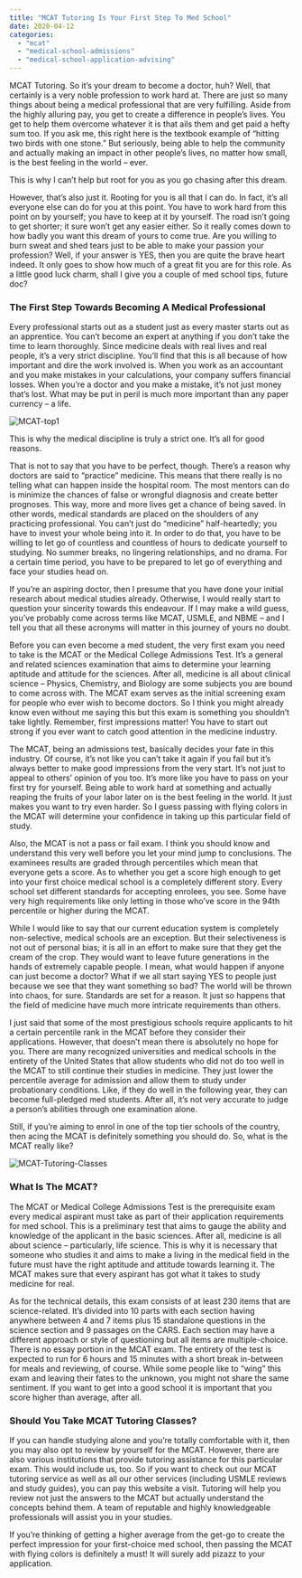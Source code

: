 ```yaml
---
title: "MCAT Tutoring Is Your First Step To Med School"
date: 2020-04-12
categories: 
  - "mcat"
  - "medical-school-admissions"
  - "medical-school-application-advising"
---
```


MCAT Tutoring. So it’s your dream to become a doctor, huh? Well, that certainly is a very noble profession to work hard at. There are just so many things about being a medical professional that are very fulfilling. Aside from the highly alluring pay, you get to create a difference in people’s lives. You get to help them overcome whatever it is that ails them and get paid a hefty sum too. If you ask me, this right here is the textbook example of “hitting two birds with one stone.” But seriously, being able to help the community and actually making an impact in other people’s lives, no matter how small, is the best feeling in the world – ever.

This is why I can’t help but root for you as you go chasing after this dream.

However, that’s also just it. Rooting for you is all that I can do. In fact, it’s all everyone else can do for you at this point. You have to work hard from this point on by yourself; you have to keep at it by yourself. The road isn’t going to get shorter; it sure won’t get any easier either. So it really comes down to how badly you want this dream of yours to come true. Are you willing to burn sweat and shed tears just to be able to make your passion your profession? Well, if your answer is YES, then you are quite the brave heart indeed. It only goes to show how much of a great fit you are for this role. As a little good luck charm, shall I give you a couple of med school tips, future doc?

### The First Step Towards Becoming A Medical Professional

Every professional starts out as a student just as every master starts out as an apprentice. You can’t become an expert at anything if you don’t take the time to learn thoroughly. Since medicine deals with real lives and real people, it’s a very strict discipline. You’ll find that this is all because of how important and dire the work involved is. When you work as an accountant and you make mistakes in your calculations, your company suffers financial losses. When you’re a doctor and you make a mistake, it’s not just money that’s lost. What may be put in peril is much more important than any paper currency – a life.

![](https://www.medlearnity.com/wp-content/uploads/2020/09/MCAT-top1.jpg "MCAT-top1")

This is why the medical discipline is truly a strict one. It’s all for good reasons.

That is not to say that you have to be perfect, though. There’s a reason why doctors are said to “practice” medicine. This means that there really is no telling what can happen inside the hospital room. The most mentors can do is minimize the chances of false or wrongful diagnosis and create better prognoses. This way, more and more lives get a chance of being saved. In other words, medical standards are placed on the shoulders of any practicing professional. You can’t just do “medicine” half-heartedly; you have to invest your whole being into it. In order to do that, you have to be willing to let go of countless and countless of hours to dedicate yourself to studying. No summer breaks, no lingering relationships, and no drama. For a certain time period, you have to be prepared to let go of everything and face your studies head on.

If you’re an aspiring doctor, then I presume that you have done your initial research about medical studies already. Otherwise, I would really start to question your sincerity towards this endeavour. If I may make a wild guess, you’ve probably come across terms like MCAT, USMLE, and NBME – and I tell you that all these acronyms will matter in this journey of yours no doubt.

Before you can even become a med student, the very first exam you need to take is the MCAT or the Medical College Admissions Test. It’s a general and related sciences examination that aims to determine your learning aptitude and attitude for the sciences. After all, medicine is all about clinical science – Physics, Chemistry, and Biology are some subjects you are bound to come across with. The MCAT exam serves as the initial screening exam for people who ever wish to become doctors. So I think you might already know even without me saying this but this exam is something you shouldn’t take lightly. Remember, first impressions matter! You have to start out strong if you ever want to catch good attention in the medicine industry.

The MCAT, being an admissions test, basically decides your fate in this industry. Of course, it’s not like you can’t take it again if you fail but it’s always better to make good impressions from the very start. It’s not just to appeal to others’ opinion of you too. It’s more like you have to pass on your first try for yourself. Being able to work hard at something and actually reaping the fruits of your labor later on is the best feeling in the world. It just makes you want to try even harder. So I guess passing with flying colors in the MCAT will determine your confidence in taking up this particular field of study.

Also, the MCAT is not a pass or fail exam. I think you should know and understand this very well before you let your mind jump to conclusions. The examinees results are graded through percentiles which mean that everyone gets a score. As to whether you get a score high enough to get into your first choice medical school is a completely different story. Every school set different standards for accepting enrolees, you see. Some have very high requirements like only letting in those who’ve score in the 94th percentile or higher during the MCAT.

While I would like to say that our current education system is completely non-selective, medical schools are an exception. But their selectiveness is not out of personal bias; it is all in an effort to make sure that they get the cream of the crop. They would want to leave future generations in the hands of extremely capable people. I mean, what would happen if anyone can just become a doctor? What if we all start saying YES to people just because we see that they want something so bad? The world will be thrown into chaos, for sure. Standards are set for a reason. It just so happens that the field of medicine have much more intricate requirements than others.

I just said that some of the most prestigious schools require applicants to hit a certain percentile rank in the MCAT before they consider their applications. However, that doesn’t mean there is absolutely no hope for you. There are many recognized universities and medical schools in the entirety of the United States that allow students who did not do too well in the MCAT to still continue their studies in medicine. They just lower the percentile average for admission and allow them to study under probationary conditions. Like, if they do well in the following year, they can become full-pledged med students. After all, it’s not very accurate to judge a person’s abilities through one examination alone.

Still, if you’re aiming to enrol in one of the top tier schools of the country, then acing the MCAT is definitely something you should do. So, what is the MCAT really like?

![](//www.medlearnity.com/wp-content/uploads/2020/04/MCAT-Tutoring-Classes-1024x509.jpg "MCAT-Tutoring-Classes")

### **What Is The MCAT?**

The MCAT or Medical College Admissions Test is the prerequisite exam every medical aspirant must take as part of their application requirements for med school. This is a preliminary test that aims to gauge the ability and knowledge of the applicant in the basic sciences. After all, medicine is all about science – particularly, life science. This is why it is necessary that someone who studies it and aims to make a living in the medical field in the future must have the right aptitude and attitude towards learning it. The MCAT makes sure that every aspirant has got what it takes to study medicine for real.

As for the technical details, this exam consists of at least 230 items that are science-related. It’s divided into 10 parts with each section having anywhere between 4 and 7 items plus 15 standalone questions in the science section and 9 passages on the CARS. Each section may have a different approach or style of questioning but all items are multiple-choice. There is no essay portion in the MCAT exam. The entirety of the test is expected to run for 6 hours and 15 minutes with a short break in-between for meals and reviewing, of course. While some people like to “wing” this exam and leaving their fates to the unknown, you might not share the same sentiment. If you want to get into a good school it is important that you score higher than average, after all.   

### **Should You Take MCAT Tutoring Classes?**

If you can handle studying alone and you’re totally comfortable with it, then you may also opt to review by yourself for the MCAT. However, there are also various institutions that provide tutoring assistance for this particular exam. This would include us, too. So if you want to check out our MCAT tutoring service as well as all our other services (including USMLE reviews and study guides), you can pay this website a visit. Tutoring will help you review not just the answers to the MCAT but actually understand the concepts behind them. A team of reputable and highly knowledgeable professionals will assist you in your studies.

If you’re thinking of getting a higher average from the get-go to create the perfect impression for your first-choice med school, then passing the MCAT with flying colors is definitely a must! It will surely add pizazz to your application.
